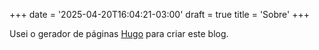 +++
date = '2025-04-20T16:04:21-03:00'
draft = true
title = 'Sobre'
+++

Usei o gerador de páginas [Hugo](https://gohugo.io/) para criar este blog.
